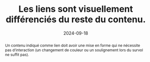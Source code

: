 ---
N: '135'
Rubrique: Liens
title: Les liens sont visuellement différenciés du reste du contenu. 
abstract: Un contenu indiqué comme lien doit avoir une mise en forme qui ne nécessite pas d’interaction (un changement de couleur ou un soulignement lors du survol ne suffit pas).
categories: [" Liens"]
agrege: O4135-E043
opquast: '4 135'
indiceebook: '43'
description: "Règle n° 043"
before: "042"
weight: "043"
after: "044"
actif: '1'
layout: rules
date: 2024-09-18
tags: ["", ""]
objectif: ["Permettre d’identifier facilement les liens au fil du texte.", "Améliorer la visibilité et l’affordance des liens.", "Améliorer l’accessibilité des contenus aux personnes handicapées"]
Meo: ["Les hyperliens peuvent être différenciés à l'aide des propriétés CSS de couleur de texte, de couleur d'arrière-plan, de soulignement, de mise en gras, de bordures, de police de caractères, etc."]
Controle: ["Dans chaque fichier de contenu :
<ul>
<li>Identifier les liens présents au fil du texte ;</li>
<li>Vérifier que ces liens se différencient visuellement du reste du texte au sein duquel ils se trouvent placés.</li>
<li>Vérifier que les liens différenciés par la couleur présentent un ratio de contraste minimal de 3 avec le texte environnant et qu’ils sont identifiables au survol ou à la prise de focus clavier.</li></ul>"]
Source: ["Opquast"]
Referentiel: [""]
Steps: ["", ""]
---